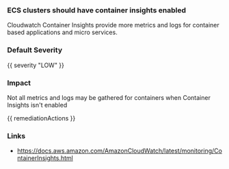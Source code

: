 
### ECS clusters should have container insights enabled

Cloudwatch Container Insights provide more metrics and logs for container based applications and micro services.

### Default Severity
{{ severity "LOW" }}

### Impact
Not all metrics and logs may be gathered for containers when Container Insights isn't enabled

<!-- DO NOT CHANGE -->
{{ remediationActions }}

### Links
- https://docs.aws.amazon.com/AmazonCloudWatch/latest/monitoring/ContainerInsights.html
        